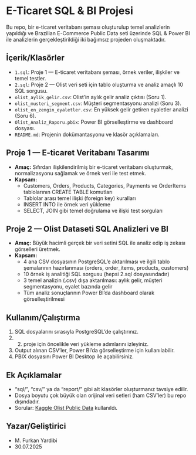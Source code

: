 # E-Ticaret SQL & BI Projesi

Bu repo, bir e-ticaret veritabanı şeması oluşturulup temel analizlerin yapıldığı ve Brazilian E-Commerce Public Data seti üzerinde SQL & Power BI ile analizlerin gerçekleştirildiği iki bağımsız projeden oluşmaktadır.

## İçerik/Klasörler

- `1.sql`: Proje 1 — E-ticaret veritabanı şeması, örnek veriler, ilişkiler ve temel testler.
- `2.sql`: Proje 2 — Olist veri seti için tablo oluşturma ve analiz amaçlı 10 SQL sorgusu.
- `olist_aylik_gelir.csv`: Olist’in aylık gelir analiz çıktısı (Soru 1).
- `olist_musteri_segment.csv`: Müşteri segmentasyonu analizi (Soru 3).
- `olist_en_zengin_eyaletler.csv`: En yüksek gelir getiren eyaletler analizi (Soru 6).
- `Olist_Analiz_Raporu.pbix`: Power BI görselleştirme ve dashboard dosyası.
- `README.md`: Projenin dokümantasyonu ve klasör açıklamaları.

## Proje 1 — E-ticaret Veritabanı Tasarımı

- **Amaç:** Sıfırdan ilişkilendirilmiş bir e-ticaret veritabanı oluşturmak, normalizasyonu sağlamak ve örnek veri ile test etmek.
- **Kapsam:**
  - Customers, Orders, Products, Categories, Payments ve OrderItems tablolarının CREATE TABLE komutları
  - Tablolar arası temel ilişki (foreign key) kuralları
  - INSERT INTO ile örnek veri yükleme
  - SELECT, JOIN gibi temel doğrulama ve ilişki test sorguları

## Proje 2 — Olist Dataseti SQL Analizleri ve BI

- **Amaç:** Büyük hacimli gerçek bir veri setini SQL ile analiz edip iş zekası görselleri üretmek.
- **Kapsam:**
  - 4 ana CSV dosyasının PostgreSQL’e aktarılması ve ilgili tablo şemalarının hazırlanması (orders, order_items, products, customers)
  - 10 örnek iş analitiği SQL sorgusu (hepsi 2.sql dosyasındadır)
  - 3 temel analizin (.csv) dışa aktarılması: aylık gelir, müşteri segmentasyonu, eyalet bazında gelir
  - Tüm analiz sonuçlarının Power BI’da dashboard olarak görselleştirilmesi

## Kullanım/Çalıştırma

1. SQL dosyalarını sırasıyla PostgreSQL’de çalıştırınız.
2. 2. proje için öncelikle veri yükleme adımlarını izleyiniz.
3. Output alınan CSV’ler, Power BI’da görselleştirme için kullanılabilir.
4. PBIX dosyasını Power BI Desktop ile açabilirsiniz.

## Ek Açıklamalar

- “sql/”, “csv/” ya da “report/” gibi alt klasörler oluşturmanız tavsiye edilir.
- Dosya boyutu çok büyük olan orijinal veri setleri (ham CSV’ler) bu repo dışındadır.
- Sorular: [Kaggle Olist Public Data](https://www.kaggle.com/datasets/olistbr/brazilian-ecommerce) kullanıldı.

## Yazar/Geliştirici

- M. Furkan Yardibi
- 30.07.2025
